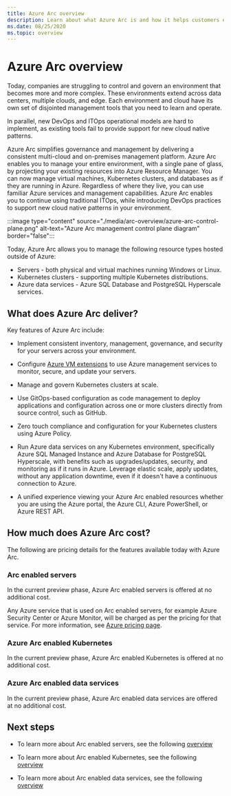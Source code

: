 ```yaml
---
title: Azure Arc overview
description: Learn about what Azure Arc is and how it helps customers enable management and governance of their hybrid resources with other Azure services and features.
ms.date: 08/25/2020
ms.topic: overview
---
```


# Azure Arc overview

Today, companies are struggling to control and govern an environment that becomes more and more complex. These environments extend across data centers, multiple clouds, and edge. Each environment and cloud have its own set of disjointed management tools that you need to learn and operate.

In parallel, new DevOps and ITOps operational models are hard to implement, as existing tools fail to provide support for new cloud native patterns.

Azure Arc simplifies governance and management by delivering a consistent multi-cloud and on-premises management platform. Azure Arc enables you to manage your entire environment, with a single pane of glass, by projecting your existing resources into Azure Resource Manager. You can now manage virtual machines, Kubernetes clusters, and databases as if they are running in Azure. Regardless of where they live, you can use familiar Azure services and management capabilities. Azure Arc enables you to continue using traditional ITOps, while introducing DevOps practices to support new cloud native patterns in your environment.

:::image type="content" source="./media/arc-overview/azure-arc-control-plane.png" alt-text="Azure Arc management control plane diagram" border="false":::

Today, Azure Arc allows you to manage the following resource types hosted outside of Azure:

* Servers - both physical and virtual machines running Windows or Linux.
* Kubernetes clusters - supporting multiple Kubernetes distributions.
* Azure data services - Azure SQL Database and PostgreSQL Hyperscale services.

## What does Azure Arc deliver?

Key features of Azure Arc include:

* Implement consistent inventory, management, governance, and security for your servers across your environment.

* Configure [Azure VM extensions](./servers/manage-vm-extensions.md) to use Azure management services to monitor, secure, and update your servers.

* Manage and govern Kubernetes clusters at scale. 

* Use GitOps-based configuration as code management to deploy applications and configuration across one or more clusters directly from source control, such as GitHub.

* Zero touch compliance and configuration for your Kubernetes clusters using Azure Policy.

* Run Azure data services on any Kubernetes environment, specifically Azure SQL Managed Instance and Azure Database for PostgreSQL Hyperscale, with benefits such as upgrades/updates, security, and monitoring as if it runs in Azure. Leverage elastic scale, apply updates, without any application downtime, even if it doesn't have a continuous connection to Azure.

* A unified experience viewing your Azure Arc enabled resources whether you are using the Azure portal, the Azure CLI, Azure PowerShell, or Azure REST API.

## How much does Azure Arc cost?

The following are pricing details for the features available today with Azure Arc.

### Arc enabled servers

In the current preview phase, Azure Arc enabled servers is offered at no additional cost.

Any Azure service that is used on Arc enabled servers, for example Azure Security Center or Azure Monitor, will be charged as per the pricing for that service. For more information, see [Azure pricing page](https://azure.microsoft.com/pricing/).

### Azure Arc enabled Kubernetes

In the current preview phase, Azure Arc enabled Kubernetes is offered at no additional cost.

### Azure Arc enabled data services

In the current preview phase, Azure Arc enabled data services are offered at no additional cost.

## Next steps

* To learn more about Arc enabled servers, see the following [overview](./servers/overview.md)

* To learn more about Arc enabled Kubernetes, see the following [overview](./kubernetes/overview.md)

* To learn more about Arc enabled data services, see the following [overview](https://azure.microsoft.com/services/azure-arc/hybrid-data-services/)

